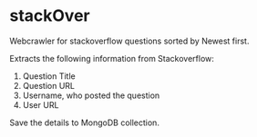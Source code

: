 # stackOver
Webcrawler for stackoverflow questions sorted by Newest first. </br>

Extracts the following information from Stackoverflow: </br>
1. Question Title </br>
2. Question URL </br>
3. Username, who posted the question </br>
4. User URL </br>

Save the details to MongoDB collection.
